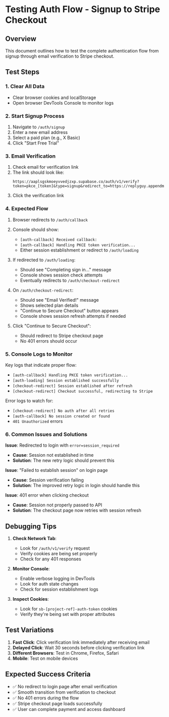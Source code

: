 # Testing Auth Flow - Signup to Stripe Checkout

## Overview
This document outlines how to test the complete authentication flow from signup through email verification to Stripe checkout.

## Test Steps

### 1. Clear All Data
- Clear browser cookies and localStorage
- Open browser DevTools Console to monitor logs

### 2. Start Signup Process
1. Navigate to `/auth/signup`
2. Enter a new email address
3. Select a paid plan (e.g., X Basic)
4. Click "Start Free Trial"

### 3. Email Verification
1. Check email for verification link
2. The link should look like:
   ```
   https://aaplsgskmoeyvvedjzxp.supabase.co/auth/v1/verify?token=pkce_[token]&type=signup&redirect_to=https://replyguy.appendment.com/auth/callback
   ```
3. Click the verification link

### 4. Expected Flow
1. Browser redirects to `/auth/callback`
2. Console should show:
   - `[auth-callback] Received callback:`
   - `[auth-callback] Handling PKCE token verification...`
   - Either session establishment or redirect to `/auth/loading`

3. If redirected to `/auth/loading`:
   - Should see "Completing sign in..." message
   - Console shows session check attempts
   - Eventually redirects to `/auth/checkout-redirect`

4. On `/auth/checkout-redirect`:
   - Should see "Email Verified!" message
   - Shows selected plan details
   - "Continue to Secure Checkout" button appears
   - Console shows session refresh attempts if needed

5. Click "Continue to Secure Checkout":
   - Should redirect to Stripe checkout page
   - No 401 errors should occur

### 5. Console Logs to Monitor

Key logs that indicate proper flow:
- `[auth-callback] Handling PKCE token verification...`
- `[auth-loading] Session established successfully`
- `[checkout-redirect] Session established after refresh`
- `[checkout-redirect] Checkout successful, redirecting to Stripe`

Error logs to watch for:
- `[checkout-redirect] No auth after all retries`
- `[auth-callback] No session created or found`
- `401 Unauthorized` errors

### 6. Common Issues and Solutions

**Issue**: Redirected to login with `error=session_required`
- **Cause**: Session not established in time
- **Solution**: The new retry logic should prevent this

**Issue**: "Failed to establish session" on login page
- **Cause**: Session verification failing
- **Solution**: The improved retry logic in login should handle this

**Issue**: 401 error when clicking checkout
- **Cause**: Session not properly passed to API
- **Solution**: The checkout page now retries with session refresh

## Debugging Tips

1. **Check Network Tab**:
   - Look for `/auth/v1/verify` request
   - Verify cookies are being set properly
   - Check for any 401 responses

2. **Monitor Console**:
   - Enable verbose logging in DevTools
   - Look for auth state changes
   - Check for session establishment logs

3. **Inspect Cookies**:
   - Look for `sb-[project-ref]-auth-token` cookies
   - Verify they're being set with proper attributes

## Test Variations

1. **Fast Click**: Click verification link immediately after receiving email
2. **Delayed Click**: Wait 30 seconds before clicking verification link
3. **Different Browsers**: Test in Chrome, Firefox, Safari
4. **Mobile**: Test on mobile devices

## Expected Success Criteria

- ✅ No redirect to login page after email verification
- ✅ Smooth transition from verification to checkout
- ✅ No 401 errors during the flow
- ✅ Stripe checkout page loads successfully
- ✅ User can complete payment and access dashboard